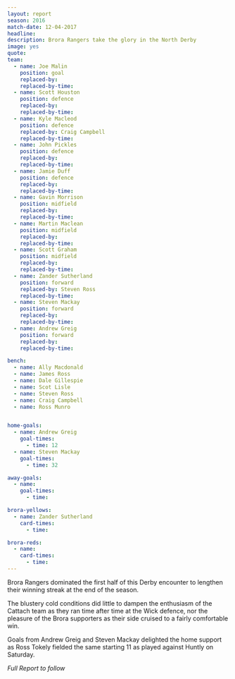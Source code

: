 ```yaml
---
layout: report
season: 2016
match-date: 12-04-2017
headline:
description: Brora Rangers take the glory in the North Derby
image: yes
quote:
team:
  - name: Joe Malin
    position: goal
    replaced-by:
    replaced-by-time:
  - name: Scott Houston
    position: defence
    replaced-by:
    replaced-by-time:
  - name: Kyle Macleod
    position: defence
    replaced-by: Craig Campbell
    replaced-by-time:
  - name: John Pickles
    position: defence
    replaced-by:
    replaced-by-time:
  - name: Jamie Duff
    position: defence
    replaced-by:
    replaced-by-time:
  - name: Gavin Morrison
    position: midfield
    replaced-by:
    replaced-by-time:
  - name: Martin Maclean
    position: midfield
    replaced-by:
    replaced-by-time:
  - name: Scott Graham
    position: midfield
    replaced-by:
    replaced-by-time:
  - name: Zander Sutherland
    position: forward
    replaced-by: Steven Ross
    replaced-by-time:
  - name: Steven Mackay
    position: forward
    replaced-by:
    replaced-by-time:
  - name: Andrew Greig
    position: forward
    replaced-by:
    replaced-by-time:

bench:
  - name: Ally Macdonald
  - name: James Ross
  - name: Dale Gillespie
  - name: Scot Lisle
  - name: Steven Ross
  - name: Craig Campbell
  - name: Ross Munro


home-goals:
  - name: Andrew Greig
    goal-times:
      - time: 12
  - name: Steven Mackay
    goal-times:
      - time: 32

away-goals:
  - name:
    goal-times:
      - time:

brora-yellows:
  - name: Zander Sutherland
    card-times:
      - time:

brora-reds:
  - name:
    card-times:
      - time:
---
```

Brora Rangers dominated the first half of this Derby encounter to lengthen their winning streak at the end of the season.

The blustery cold conditions did little to dampen the enthusiasm of the Cattach team as they ran time after time at the Wick defence, nor the pleasure of the Brora supporters as their side cruised to a fairly comfortable win.

Goals from Andrew Greig and Steven Mackay delighted the home support as Ross Tokely fielded the same starting 11 as played against Huntly on Saturday.

*Full Report to follow*
